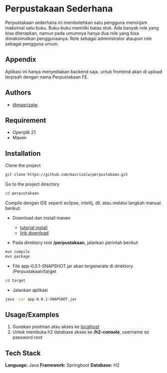# Perpustakaan Sederhana

Perpustakaan sederhana ini membolehkan satu pengguna meminjam maksimal satu buku. Buku-buku memiliki batas stok. Ada banyak role yang bisa diterapkan, namun pada umumnya hanya dua role yang bisa dimaksimalkan penggunaanya. Role sebagai administrator ataupun role sebagai pengguna umum.

## Appendix

Aplikasi ini hanya menyediakan backend saja. untuk frontend akan di upload terpisah dengan nama Perpustakaan FE.


## Authors

- [@masrizalw](https://www.github.com/masrizalw)

## Requirement

- Openjdk 21
- Maven

## Installation

Clone the project

```bash
git clone https://github.com/masrizalw/perpustakaan.git
```

Go to the project directory

```bash
cd perpustakaan
```

Compile dengan IDE seperti eclipse, intellij, dll. atau melalui langkah manual berikut:

- Download dan install maven
  - [tutorial install](https://www.baeldung.com/install-maven-on-windows-linux-mac)
  - [link download](https://maven.apache.org/download.cgi)
    
- Pada direktory root **/perpustakaan**, jalankan perintah berikut
```bash
mvn compile
mvn package
```

- File app-0.0.1-SNAPSHOT.jar akan tergenerate di direktory /Perpustakaan/target
```bash
cd target
```

- Jalankan aplikasi
```bash
java -jar app-0.0.1-SNAPSHOT.jar
```

## Usage/Examples

1. Gunakan postman atau akses ke [localhost](http://localhost:8080/swagger)
2. Untuk membuka h2 database akses ke **/h2-console**, username *sa* password *root*

## Tech Stack

**Language:** Java
**Framework:** Springboot
**Database:** H2

